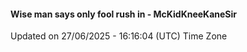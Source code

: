 #### Wise man says only fool rush in - McKidKneeKaneSir
Updated on 27/06/2025 - 16:16:04 (UTC) Time Zone
